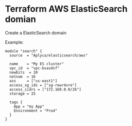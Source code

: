 Terraform AWS ElasticSearch domian
==================================

Create a ElasticSearch domain


Example:

```
module "search" {
  source  = "Aplyca/elasticsearch/aws"

  name    = "My ES cluster"
  vpc_id  = "vpc-bsasdsf"
  newbits  = 10
  netnum  = 16
  azs     = ["us-east1"]
  access_sg_ids = ["sg-rewr4sre"]
  access_cidrs = ["172.168.0.0/26"]
  storage = 25

  tags {
    App = "my App"
    Environment = "Prod"
  }
}
```

